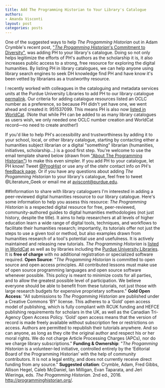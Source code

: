 ```yaml
---
title: Add The Programming Historian to Your Library's Catalogue
authors: 
- Amanda Visconti
layout: post
categories: posts 
---
```


One of the suggested ways to help *The Progamming Historian* out in Adam Crymble's recent post, ["*The Progamming Historian*'s Commitment to Diversity"](http://programminghistorian.org/posts/PH-commitment-to-diversity), was adding PH to your library's catalogue. Doing so not only helps legitimize the efforts of PH's authors as the scholarship it is, it also increases public access to a strong, free resource for exploring the digital humanities. By listing PH in library catalogues, we can help anyone using library search engines to seek DH knowledge find PH and have know it's been vetted by librarians as a trustworthy resource.

I recently worked with colleagues in the cataloguing and metadata services units at the Purdue University Libraries to add PH to our library catalogue [permalink](http://purdue-primo-prod.hosted.exlibrisgroup.com/PURDUE:everything:PURDUE_ALMA51671812890001081). Our criteria for adding catalogue resources listed an OCLC number as a preference, so because PH didn't yet have one, we went ahead and created it: 951537099. This means PH is also now [listed in WorldCat](http://www.worldcat.org/oclc/951537099). (Note that while PH can be added to as many library catalogues as users wish, we only needed one OCLC number creation and WorldCat record—no need to create another!)

If you'd like to help PH's accessibility and trustworthiness by adding it to your school, local, or other library catalogue, starting by contacting either a humanities subject librarian or a digital "something" librarian (humanities, initiatives, scholarship...) is a good first step. You're welcome to use the email template shared below (drawn from ["About The Programming Historian"](http://programminghistorian.org/)) to make this even simpler. If you add PH to your catalogue, let PH know! Tweet [@ProgHist](https://twitter.com/proghist) or use any of the otehr contact info on PH's [feedback page](http://programminghistorian.org/feedback). Or if you have any questions about adding *The Progamming Historian* to your library's catalogue, feel free to tweet @Literature_Geek or email me at aviscont@purdue.edu.

##Information to share with library cataloguers
I'm interested in adding a peer-reviewed digital humanities resource to our library catalogue. Here's some information to help you assess this resource:
*The Programming Historian* is a respected digital resource for free, peer-reviewed, community-authored guides to digital humanities methodologies (not just history, despite the title). It aims to help researchers at all levels of higher education learn a wide range of digital tools, techniques, and workflows to facilitate their humanities research; importantly, its tutorials offer not just the steps to use a given tool or method, but also examples drawn from humanities research of a tool's potential use and usefulness. It is actively maintained and releasing new tutorials.
*The Programming Historian* is [listed in WorldCat](http://www.worldcat.org/oclc/951537099) as well as by libraries including the [Purdue University Libraries](http://purdue-primo-prod.hosted.exlibrisgroup.com/PURDUE:everything:PURDUE_ALMA51671812890001081).
It is **free of charge** with no additional registration or specialized software required.
**Open Source**: "*The Progamming Historian* is committed to open source and open access principles. All contributed lessons must make use of open source programming languages and open source software whenever possible. This policy is meant to minimize costs for all parties, and to allow the greatest possible level of participation. We believe everyone should be able to benefit from these tutorials, not just those with large research budgets for expensive proprietary software."
**Gold Open Access**: "All submissions to *The Progamming Historian* are published under a Creative Commons ‘BY’ license. This adheres to a ‘Gold’ open access model of publishing, which is fully compliant with RCUK funding and HEFCE publishing requirements for scholars in the UK, as well as the Canadian Tri-Agency Open Access Policy. ‘Gold’ open access means that the version of record is made freely available without subscription fee or restrictions on access. Authors are permitted to republish their tutorials anywhere. And so can anyone, as long as they cite the original author and respect his or her moral rights. We do not charge Article Processing Charges (APCs), nor do we charge library subscriptions."
**Funding & Ownership**: "*The Progamming Historian* is a volunteer-led initiative, controlled entirely by the ‘Editorial Board of the Programming Historian’ with the help of community contributors. It is not a legal entity, and does not currently receive direct funding from any source."
**Suggested citation**: Crymble, Adam, Fred Gibbs, Allison Hegel, Caleb McDaniel, Ian Milligan, Evan Taparata, and Jeri Wieringa, eds. *The Progamming Historian*. 2nd ed., 2016. http://programminghistorian.org/.
